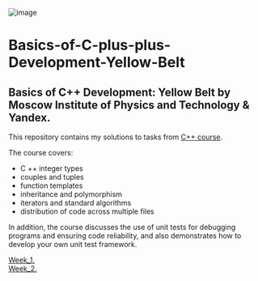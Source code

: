 ![image](https://user-images.githubusercontent.com/116509590/197410122-abfd198a-e8a2-48f6-9fdf-98e7b902d5f3.png)

# Basics-of-C-plus-plus-Development-Yellow-Belt
## Basics of C++ Development: Yellow Belt by Moscow Institute of Physics and Technology &amp; Yandex.

This repository contains my solutions to tasks from [C++ course](https://www.coursera.org/learn/c-plus-plus-yellow).

The course covers:
- C ++ integer types
- couples and tuples
- function templates
- inheritance and polymorphism
- iterators and standard algorithms
- distribution of code across multiple files

In addition, the course discusses the use of unit tests for debugging programs and ensuring code reliability, and also demonstrates how  to develop your own unit test framework.

[Week_1.](https://github.com/AlekseyNL/Basics-of-C-plus-plus-Development-Yellow-Belt/tree/main/Week%201)  
[Week_2.](https://github.com/AlekseyNL/Basics-of-C-plus-plus-Development-Yellow-Belt/tree/main/Week%202)
